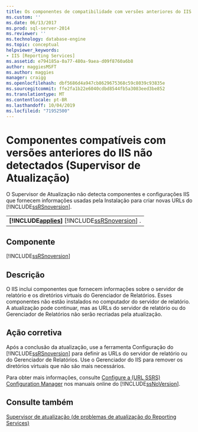 ```yaml
---
title: Os componentes de compatibilidade com versões anteriores do IIS não foram detectados (Supervisor de atualização) | Microsoft Docs
ms.custom: ''
ms.date: 06/13/2017
ms.prod: sql-server-2014
ms.reviewer: ''
ms.technology: database-engine
ms.topic: conceptual
helpviewer_keywords:
- IIS [Reporting Services]
ms.assetid: e794185a-0a77-480a-9aea-d09f8760a6b8
author: maggiesMSFT
ms.author: maggies
manager: craigg
ms.openlocfilehash: dbf5686d4a947cb8629675368c59c8039c93835e
ms.sourcegitcommit: ffe2fa1b22e6040cdbd8544fb5a3083eed3be852
ms.translationtype: MT
ms.contentlocale: pt-BR
ms.lasthandoff: 10/04/2019
ms.locfileid: "71952500"
---
```

# <a name="iis-backward-compatibility-components-were-not-detected-upgrade-advisor"></a>Componentes compatíveis com versões anteriores do IIS não detectados (Supervisor de Atualização)
  O Supervisor de Atualização não detecta componentes e configurações IIS que fornecem informações usadas pela Instalação para criar novas URLs do [!INCLUDE[ssRSnoversion](../../includes/ssrsnoversion-md.md)].  
  
||  
|-|  
|**[!INCLUDE[applies](../../includes/applies-md.md)]**  [!INCLUDE[ssRSnoversion](../../includes/ssrsnoversion-md.md)] .|  
  
## <a name="component"></a>Componente  
 [!INCLUDE[ssRSnoversion](../../includes/ssrsnoversion-md.md)]  
  
## <a name="description"></a>Descrição  
 O IIS inclui componentes que fornecem informações sobre o servidor de relatório e os diretórios virtuais do Gerenciador de Relatórios. Esses componentes não estão instalados no computador do servidor de relatório. A atualização pode continuar, mas as URLs do servidor de relatório ou do Gerenciador de Relatórios não serão recriadas pela atualização.  
  
## <a name="corrective-action"></a>Ação corretiva  
 Após a conclusão da atualização, use a ferramenta Configuração do [!INCLUDE[ssRSnoversion](../../includes/ssrsnoversion-md.md)] para definir as URLs do servidor de relatório ou do Gerenciador de Relatórios. Use o Gerenciador do IIS para remover os diretórios virtuais que não são mais necessários.  
  
 Para obter mais informações, consulte [Configure a &#40;URL SSRS&#41; Configuration Manager](../../reporting-services/install-windows/configure-a-url-ssrs-configuration-manager.md) nos manuais online do [!INCLUDE[ssNoVersion](../../includes/ssnoversion-md.md)].  
  
## <a name="see-also"></a>Consulte também  
 [Supervisor de atualização &#40;de problemas de atualização do Reporting Services&#41;](../../../2014/sql-server/install/reporting-services-upgrade-issues-upgrade-advisor.md)  
  
  
